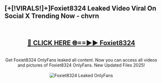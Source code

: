 <h2>[+[!VIRALS!]+]Foxiet8324 Leaked Video Viral On Social X Trending Now - chvrn</h2>
<br>
<div align="center">
<h2><a href="https://libra.edu.pl?Foxiet8324" rel="nofollow">🔴 CLICK HERE 🌐==►► Foxiet8324</a></h2>
<br>
Get Foxiet8324 OnlyFans leaked all content. Now you can access all videos and pictures of Foxiet8324 OnlyFans. New Updated Files 2025!
<br>
<br>
<a href="https://libra.edu.pl?Foxiet8324" rel="nofollow" data-target="animated-image.originalLink"><img src="https://i.ibb.co.com/WyWwxjT/player-gif2.gif" alt="Foxiet8324 Leaked OnlyFans" style="max-width: 100%; display: inline-block;" data-target="animated-image.originalImage"></a>
</div>
<br>